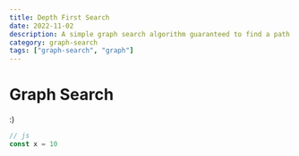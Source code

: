 ```yaml
---
title: Depth First Search
date: 2022-11-02
description: A simple graph search algorithm guaranteed to find a path if it exists.
category: graph-search
tags: ["graph-search", "graph"]
---
```


# Graph Search

:)

```js
// js
const x = 10
```
